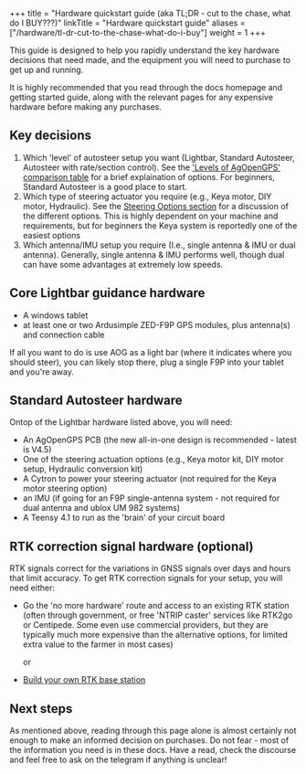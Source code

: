 +++
title = "Hardware quickstart guide (aka TL;DR - cut to the chase, what do I BUY???)"
linkTitle = "Hardware quickstart guide"
aliases = ["/hardware/tl-dr-cut-to-the-chase-what-do-i-buy"]
weight = 1
+++

This guide is designed to help you rapidly understand the key hardware decisions
that need made, and the equipment you will need to purchase to get up and
running.

It is highly recommended that you read through the docs homepage and getting
started guide, along with the relevant pages for any expensive hardware before
making any purchases.

## Key decisions

1. Which 'level' of autosteer setup you want (Lightbar, Standard Autosteer,
   Autosteer with rate/section control). See the
   ['Levels of AgOpenGPS' comparison table](/getting-started/_index) for a brief
   explaination of options. For beginners, Standard Autosteer is a good place to
   start.
2. Which type of steering actuator you require (e.g., Keya motor, DIY motor,
   Hydraulic). See the [Steering Options section](/hardware/steering-options)
   for a discussion of the different options. This is highly dependent on your
   machine and requirements, but for beginners the Keya system is reportedly one
   of the easiest options
3. Which antenna/IMU setup you require (I.e., single antenna & IMU or dual
   antenna). Generally, single antenna & IMU performs well, though dual can have
   some advantages at extremely low speeds.

## Core Lightbar guidance hardware

- A windows tablet
- at least one or two Ardusimple ZED-F9P GPS modules, plus antenna(s) and
  connection cable

If all you want to do is use AOG as a light bar (where it indicates where you
should steer), you can likely stop there, plug a single F9P into your tablet and
you're away.

## Standard Autosteer hardware

Ontop of the Lightbar hardware listed above, you will need:

- An AgOpenGPS PCB (the new all-in-one design is recommended - latest is V4.5)
- One of the steering actuation options (e.g., Keya motor kit, DIY motor setup,
  Hydraulic conversion kit)
- A Cytron to power your steering actuator (not required for the Keya motor
  steering option)
- an IMU (if going for an F9P single-antenna system - not required for dual
  antenna and ublox UM 982 systems)
- A Teensy 4.1 to run as the 'brain' of your circuit board

## RTK correction signal hardware (optional)

RTK signals correct for the variations in GNSS signals over days and hours that
limit accuracy. To get RTK correction signals for your setup, you will need
either:

- Go the 'no more hardware' route and access to an existing RTK station (often
  through government, or free 'NTRIP caster' services like RTK2go or Centipede.
  Some even use commercial providers, but they are typically much more expensive
  than the alternative options, for limited extra value to the farmer in most
  cases)

  or

- [Build your own RTK base station](https://github.com/lansalot/FreeRTK/blob/main/README.md)

## Next steps

As mentioned above, reading through this page alone is almost certainly not
enough to make an informed decision on purchases. Do not fear - most of the
information you need is in these docs. Have a read, check the discourse and feel
free to ask on the telegram if anything is unclear!
